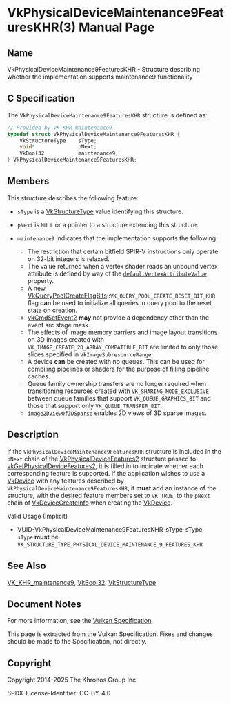 # VkPhysicalDeviceMaintenance9FeaturesKHR(3) Manual Page

## Name

VkPhysicalDeviceMaintenance9FeaturesKHR - Structure describing whether the implementation supports maintenance9 functionality



## [](#_c_specification)C Specification

The `VkPhysicalDeviceMaintenance9FeaturesKHR` structure is defined as:

```c++
// Provided by VK_KHR_maintenance9
typedef struct VkPhysicalDeviceMaintenance9FeaturesKHR {
    VkStructureType    sType;
    void*              pNext;
    VkBool32           maintenance9;
} VkPhysicalDeviceMaintenance9FeaturesKHR;
```

## [](#_members)Members

This structure describes the following feature:

- `sType` is a [VkStructureType](https://registry.khronos.org/vulkan/specs/latest/man/html/VkStructureType.html) value identifying this structure.
- `pNext` is `NULL` or a pointer to a structure extending this structure.
- []()`maintenance9` indicates that the implementation supports the following:
  
  - The restriction that certain bitfield SPIR-V instructions only operate on 32-bit integers is relaxed.
  - The value returned when a vertex shader reads an unbound vertex attribute is defined by way of the [`defaultVertexAttributeValue`](https://registry.khronos.org/vulkan/specs/latest/html/vkspec.html#limits-defaultVertexAttributeValue) property.
  - A new [VkQueryPoolCreateFlagBits](https://registry.khronos.org/vulkan/specs/latest/man/html/VkQueryPoolCreateFlagBits.html)::`VK_QUERY_POOL_CREATE_RESET_BIT_KHR` flag **can** be used to initialize all queries in query pool to the reset state on creation.
  - [vkCmdSetEvent2](https://registry.khronos.org/vulkan/specs/latest/man/html/vkCmdSetEvent2.html) **may** not provide a dependency other than the event src stage mask.
  - The effects of image memory barriers and image layout transitions on 3D images created with `VK_IMAGE_CREATE_2D_ARRAY_COMPATIBLE_BIT` are limited to only those slices specified in `VkImageSubresourceRange`
  - A device **can** be created with no queues. This can be used for compiling pipelines or shaders for the purpose of filling pipeline caches.
  - Queue family ownership transfers are no longer required when transitioning resources created with `VK_SHARING_MODE_EXCLUSIVE` between queue families that support `VK_QUEUE_GRAPHICS_BIT` and those that support only `VK_QUEUE_TRANSFER_BIT`.
  - [`image2DViewOf3DSparse`](https://registry.khronos.org/vulkan/specs/latest/html/vkspec.html#limits-image2DViewOf3DSparse) enables 2D views of 3D sparse images.

## [](#_description)Description

If the `VkPhysicalDeviceMaintenance9FeaturesKHR` structure is included in the `pNext` chain of the [VkPhysicalDeviceFeatures2](https://registry.khronos.org/vulkan/specs/latest/man/html/VkPhysicalDeviceFeatures2.html) structure passed to [vkGetPhysicalDeviceFeatures2](https://registry.khronos.org/vulkan/specs/latest/man/html/vkGetPhysicalDeviceFeatures2.html), it is filled in to indicate whether each corresponding feature is supported. If the application wishes to use a [VkDevice](https://registry.khronos.org/vulkan/specs/latest/man/html/VkDevice.html) with any features described by `VkPhysicalDeviceMaintenance9FeaturesKHR`, it **must** add an instance of the structure, with the desired feature members set to `VK_TRUE`, to the `pNext` chain of [VkDeviceCreateInfo](https://registry.khronos.org/vulkan/specs/latest/man/html/VkDeviceCreateInfo.html) when creating the [VkDevice](https://registry.khronos.org/vulkan/specs/latest/man/html/VkDevice.html).

Valid Usage (Implicit)

- [](#VUID-VkPhysicalDeviceMaintenance9FeaturesKHR-sType-sType)VUID-VkPhysicalDeviceMaintenance9FeaturesKHR-sType-sType  
  `sType` **must** be `VK_STRUCTURE_TYPE_PHYSICAL_DEVICE_MAINTENANCE_9_FEATURES_KHR`

## [](#_see_also)See Also

[VK\_KHR\_maintenance9](https://registry.khronos.org/vulkan/specs/latest/man/html/VK_KHR_maintenance9.html), [VkBool32](https://registry.khronos.org/vulkan/specs/latest/man/html/VkBool32.html), [VkStructureType](https://registry.khronos.org/vulkan/specs/latest/man/html/VkStructureType.html)

## [](#_document_notes)Document Notes

For more information, see the [Vulkan Specification](https://registry.khronos.org/vulkan/specs/latest/html/vkspec.html#VkPhysicalDeviceMaintenance9FeaturesKHR)

This page is extracted from the Vulkan Specification. Fixes and changes should be made to the Specification, not directly.

## [](#_copyright)Copyright

Copyright 2014-2025 The Khronos Group Inc.

SPDX-License-Identifier: CC-BY-4.0